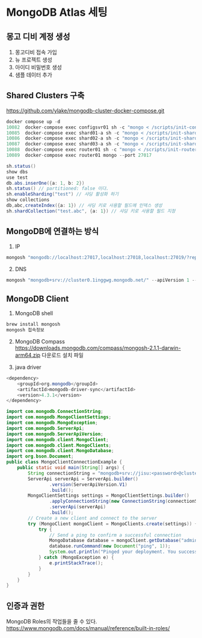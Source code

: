 # MongoDB Atlas 세팅
## 몽고 디비 계정 생성
1. 몽고디비 접속 가입
2. 뉴 프로젝트 생성
3. 아이디 비밀번호 생성
4. 샘플 데이터 추가

## Shared Clusters 구축
https://github.com/ylake/mongodb-cluster-docker-compose.git
```java
docker compose up -d
10082  docker-compose exec configsvr01 sh -c "mongo < /scripts/init-configserver.js"
10085  docker-compose exec shard01-a sh -c "mongo < /scripts/init-shard01.js"
10086  docker-compose exec shard02-a sh -c "mongo < /scripts/init-shard02.js"
10087  docker-compose exec shard03-a sh -c "mongo < /scripts/init-shard03.js"
10088  docker-compose exec router01 sh -c "mongo < /scripts/init-router.js"
10089  docker-compose exec router01 mongo --port 27017
```

```java
sh.status()
show dbs
use test
db.abs.inserOne({a: 1, b: 2})
sh.status() // partitioned: false 이다.
sh.enableSharding("test") // 샤딩 활성화 하기
show collections
db,abc,createIndex({a: 1}) // 샤딩 키로 사용할 필드에 인덱스 생성
sh.shardCollection("test.abc", {a: 1}) // 샤딩 키로 사용할 필드 지정
```

## MongoDB에 연결하는 방식
1. IP
```java
mongosh "mongodb://localhost:27017,localhost:27018,localhost:27019/?replicaSet=rs0"
```
2. DNS
```java
mongosh "mongodb+srv://cluster0.1inggwg.mongodb.net/" --apiVersion 1 --username {usernmae}
```

## MongoDB Client
1. MongoDB shell
```java
brew install mongosh
mongosh 접속정보
```
2. MongoDB Compass
https://downloads.mongodb.com/compass/mongosh-2.1.1-darwin-arm64.zip
다운로드 설치 파일

3. java driver
```java
<dependency>
    <groupId>org.mongodb</groupId>
    <artifactId>mongodb-driver-sync</artifactId>
    <version>4.3.1</version>
</dependency>

import com.mongodb.ConnectionString;
import com.mongodb.MongoClientSettings;
import com.mongodb.MongoException;
import com.mongodb.ServerApi;
import com.mongodb.ServerApiVersion;
import com.mongodb.client.MongoClient;
import com.mongodb.client.MongoClients;
import com.mongodb.client.MongoDatabase;
import org.bson.Document;
public class MongoClientConnectionExample {
    public static void main(String[] args) {
        String connectionString = "mongodb+srv://jisu:<password>@cluster0.1inggwg.mongodb.net/?retryWrites=true&w=majority";
        ServerApi serverApi = ServerApi.builder()
                .version(ServerApiVersion.V1)
                .build();
        MongoClientSettings settings = MongoClientSettings.builder()
                .applyConnectionString(new ConnectionString(connectionString))
                .serverApi(serverApi)
                .build();
        // Create a new client and connect to the server
        try (MongoClient mongoClient = MongoClients.create(settings)) {
            try {
                // Send a ping to confirm a successful connection
                MongoDatabase database = mongoClient.getDatabase("admin");
                database.runCommand(new Document("ping", 1));
                System.out.println("Pinged your deployment. You successfully connected to MongoDB!");
            } catch (MongoException e) {
                e.printStackTrace();
            }
        }
    }
}
```

## 인증과 권한
MongoDB Roles의 작업들을 줄 수 있다.
https://www.mongodb.com/docs/manual/reference/built-in-roles/
